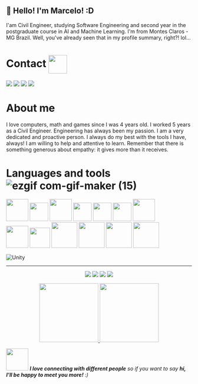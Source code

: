 ## 👋 Hello! I'm Marcelo! :D




I'am Civil Engineer, studying Software Engineering and second year in the postgraduate course in AI and Machine Learning. I'm from Montes Claros - MG Brazil. Well, you've already seen that in my profile summary, right?! lol...

# Contact <img align='center' src='https://user-images.githubusercontent.com/5713670/87202985-820dcb80-c2b6-11ea-9f56-7ec461c497c3.gif' width='50"'>


<a href="https://www.youtube.com/channel/UCvjn1p6Pny3f2StiLvwR2Cw" target="_blank"><img src="https://img.shields.io/badge/YouTube-FF0000?style=for-the-badge&logo=youtube&logoColor=white" target="_blank"></a>
<a href="https://instagram.com/m_brito93" target="_blank"><img src="https://img.shields.io/badge/-Instagram-%23E4405F?style=for-the-badge&logo=instagram&logoColor=white" target="_blank"></a>
<a href = "mailto:marcelobrito.py@gmail.com"><img src="https://img.shields.io/badge/Gmail-D14836?style=for-the-badge&logo=gmail&logoColor=white" target="_blank"></a>
<a href="https://www.linkedin.com/in/marcelo-brito-9a0523280/" target="_blank"><img src="https://img.shields.io/badge/-LinkedIn-%230077B5?style=for-the-badge&logo=linkedin&logoColor=white" target="_blank"></a>



# About me

<div>
I love computers, math and games since I was 4 years old. I worked 5 years as a Civil Engineer. Engineering has always been my passion. I am a very dedicated and proactive person. I always do my best with the tools I have, always! I am willing to help and attentive to learn. Remember that there is something generous about empathy: it gives more than it receives.
 
# Languages and tools ![ezgif com-gif-maker (15)](https://user-images.githubusercontent.com/92175791/191137092-ef793eee-3448-4a1d-bd24-6b5c6655beb9.gif)

<img src="https://cdn.jsdelivr.net/gh/devicons/devicon/icons/python/python-original-wordmark.svg" width="60" height="60" />
<img src="https://cdn.jsdelivr.net/gh/devicons/devicon/icons/csharp/csharp-original.svg" width="50" height="50" /> 
 <img src="https://cdn.jsdelivr.net/gh/devicons/devicon/icons/r/r-original.svg" width="60" height="60" />
 <img src="https://cdn.jsdelivr.net/gh/devicons/devicon/icons/dot-net/dot-net-plain-wordmark.svg" width="50" height="50" />
 <img src="https://cdn.jsdelivr.net/gh/devicons/devicon/icons/qt/qt-original.svg" width="50" height="50" />
 <img src="https://cdn.jsdelivr.net/gh/devicons/devicon/icons/vscode/vscode-original-wordmark.svg" width="50" height="50" />
<img src="https://cdn.jsdelivr.net/gh/devicons/devicon/icons/postgresql/postgresql-original-wordmark.svg" width="60" height="60" />



          
          

 <div>
<img src="https://cdn.jsdelivr.net/gh/devicons/devicon/icons/microsoftsqlserver/microsoftsqlserver-plain.svg" width="60" height="60" />
<img src="https://cdn.jsdelivr.net/gh/devicons/devicon/icons/mysql/mysql-original-wordmark.svg" width="55" height="55"  />
<img src="https://cdn.jsdelivr.net/gh/devicons/devicon/icons/anaconda/anaconda-original-wordmark.svg" width="70" height="70" />
<img src="https://cdn.jsdelivr.net/gh/devicons/devicon/icons/git/git-original-wordmark.svg" width="70" height="70" />
<img src="https://cdn.jsdelivr.net/gh/devicons/devicon/icons/pycharm/pycharm-original-wordmark.svg" width="70" height="70" />
<img src="https://cdn.jsdelivr.net/gh/devicons/devicon/icons/blender/blender-original-wordmark.svg" width="70" height="70" />
  
  
![Unity](https://img.shields.io/badge/unity-%23000000.svg?style=for-the-badge&logo=unity&logoColor=green)

 </div>

 __________
 
 
 
<p align="center">
<img src="https://img.shields.io/badge/Artificial Inteligence-brown"> <img src="https://img.shields.io/badge/Machine Learning-green"> <img src="https://img.shields.io/badge/Deep Learning-red"> <img src="https://img.shields.io/badge/Unity-brown">

 
 <p align="center">

<a href="https://github.com/CeLo93"> 
     <img height="160em" src="https://github-readme-stats.vercel.app/api/top-langs/?username=CeLo93&layout=compact&langs_count=7&theme=dracula"/ >
     <img height="160em" src="https://github-readme-stats.vercel.app/api?username=CeLo93&show_icons=true&theme=dracula&include_all_commits=true&count_private=true"/ >
 </a>
</p>
<div>

<img src="https://media.giphy.com/media/LnQjpWaON8nhr21vNW/giphy.gif" width="60"> <em><b>I love connecting with different people</b> so if you want to say <b>hi, I'll be happy to meet you more!</b> :)</em>

</div>

